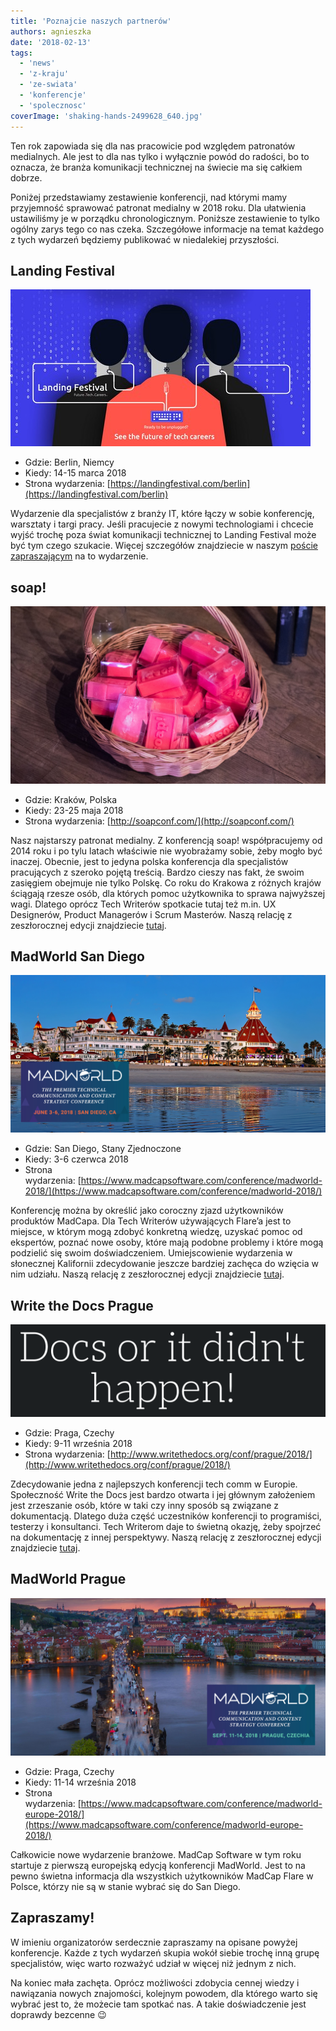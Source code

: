 ```yaml
---
title: 'Poznajcie naszych partnerów'
authors: agnieszka
date: '2018-02-13'
tags:
  - 'news'
  - 'z-kraju'
  - 'ze-swiata'
  - 'konferencje'
  - 'spolecznosc'
coverImage: 'shaking-hands-2499628_640.jpg'
---
```


Ten rok zapowiada się dla nas pracowicie pod względem patronatów medialnych. Ale
jest to dla nas tylko i wyłącznie powód do radości, bo to oznacza, że branża
komunikacji technicznej na świecie ma się całkiem dobrze.

<!--truncate-->

Poniżej przedstawiamy zestawienie konferencji, nad którymi mamy przyjemność
sprawować patronat medialny w 2018 roku. Dla ułatwienia ustawiliśmy je w
porządku chronologicznym. Poniższe zestawienie to tylko ogólny zarys tego co nas
czeka. Szczegółowe informacje na temat każdego z tych wydarzeń będziemy
publikować w niedalekiej przyszłości.

## Landing Festival

[![](images/cables_banners_v3-2.jpg)](http://techwriter.pl/wp-content/uploads/2018/01/cables_banners_v3-2.jpg)

- Gdzie: Berlin, Niemcy
- Kiedy: 14-15 marca 2018
- Strona
  wydarzenia: [https://landingfestival.com/berlin](https://landingfestival.com/berlin)

Wydarzenie dla specjalistów z branży IT, które łączy w sobie konferencję,
warsztaty i targi pracy. Jeśli pracujecie z nowymi technologiami i chcecie wyjść
trochę poza świat komunikacji technicznej to Landing Festival może być tym czego
szukacie. Więcej szczegółów znajdziecie w naszym
[poście zapraszającym](http://techwriter.pl/zapraszamy-na-landing-festival-2018/)
na to wydarzenie.

## soap!

[![](images/P1011347soap-urodziny-jasia-1.jpg)](http://techwriter.pl/wp-content/uploads/2018/02/P1011347soap-urodziny-jasia-1.jpg)

- Gdzie: Kraków, Polska
- Kiedy: 23-25 maja 2018
- Strona wydarzenia: [http://soapconf.com/](http://soapconf.com/)

Nasz najstarszy patronat medialny. Z konferencją soap! współpracujemy od 2014
roku i po tylu latach właściwie nie wyobrażamy sobie, żeby mogło być inaczej.
Obecnie, jest to jedyna polska konferencja dla specjalistów pracujących z
szeroko pojętą treścią. Bardzo cieszy nas fakt, że swoim zasięgiem obejmuje nie
tylko Polskę. Co roku do Krakowa z różnych krajów ściągają rzesze osób, dla
których pomoc użytkownika to sprawa najwyższej wagi. Dlatego oprócz Tech
Writerów spotkacie tutaj też m.in. UX Designerów, Product Managerów i Scrum
Masterów. Naszą relację z zeszłorocznej edycji znajdziecie
[tutaj](http://techwriter.pl/soap-2017-juz-za-nami-relacja/).

## MadWorld San Diego

[![](images/MW2018-HotelImage-1024x512.jpg)](http://techwriter.pl/wp-content/uploads/2018/02/MW2018-HotelImage-1024x512.jpg)

- Gdzie: San Diego, Stany Zjednoczone
- Kiedy: 3-6 czerwca 2018
- Strona
  wydarzenia: [https://www.madcapsoftware.com/conference/madworld-2018/](https://www.madcapsoftware.com/conference/madworld-2018/)

Konferencję można by określić jako coroczny zjazd użytkowników produktów
MadCapa. Dla Tech Writerów używających Flare’a jest to miejsce, w którym mogą
zdobyć konkretną wiedzę, uzyskać pomoc od ekspertów, poznać nowe osoby, które
mają podobne problemy i które mogą podzielić się swoim doświadczeniem.
Umiejscowienie wydarzenia w słonecznej Kalifornii zdecydowanie jeszcze bardziej
zachęca do wzięcia w nim udziału. Naszą relację z zeszłorocznej edycji
znajdziecie [tutaj](http://techwriter.pl/madworld-2017-relacja/).

## Write the Docs Prague

[![](images/wtd_docs.png)](http://techwriter.pl/wp-content/uploads/2018/02/wtd_docs.png)

- Gdzie: Praga, Czechy
- Kiedy: 9-11 września 2018
- Strona
  wydarzenia: [http://www.writethedocs.org/conf/prague/2018/](http://www.writethedocs.org/conf/prague/2018/)

Zdecydowanie jedna z najlepszych konferencji tech comm w Europie. Społeczność
Write the Docs jest bardzo otwarta i jej głównym założeniem jest zrzeszanie
osób, które w taki czy inny sposób są związane z dokumentacją. Dlatego duża
część uczestników konferencji to programiści, testerzy i konsultanci. Tech
Writerom daje to świetną okazję, żeby spojrzeć na dokumentację z innej
perspektywy. Naszą relację z zeszłorocznej edycji znajdziecie
[tutaj](http://techwriter.pl/write-the-docs-prague-2017-relacja/).

## MadWorld Prague

[![](images/MWEU2018-Image1-1024x512.jpg)](http://techwriter.pl/wp-content/uploads/2018/02/MWEU2018-Image1-1024x512.jpg)

- Gdzie: Praga, Czechy
- Kiedy: 11-14 września 2018
- Strona
  wydarzenia: [https://www.madcapsoftware.com/conference/madworld-europe-2018/](https://www.madcapsoftware.com/conference/madworld-europe-2018/)

Całkowicie nowe wydarzenie branżowe. MadCap Software w tym roku startuje z
pierwszą europejską edycją konferencji MadWorld. Jest to na pewno świetna
informacja dla wszystkich użytkowników MadCap Flare w Polsce, którzy nie są w
stanie wybrać się do San Diego.

## Zapraszamy!

W imieniu organizatorów serdecznie zapraszamy na opisane powyżej konferencje.
Każde z tych wydarzeń skupia wokół siebie trochę inną grupę specjalistów, więc
warto rozważyć udział w więcej niż jednym z nich.

Na koniec mała zachęta. Oprócz możliwości zdobycia cennej wiedzy i nawiązania
nowych znajomości, kolejnym powodem, dla którego warto się wybrać jest to, że
możecie tam spotkać nas. A takie doświadczenie jest doprawdy bezcenne 😉
